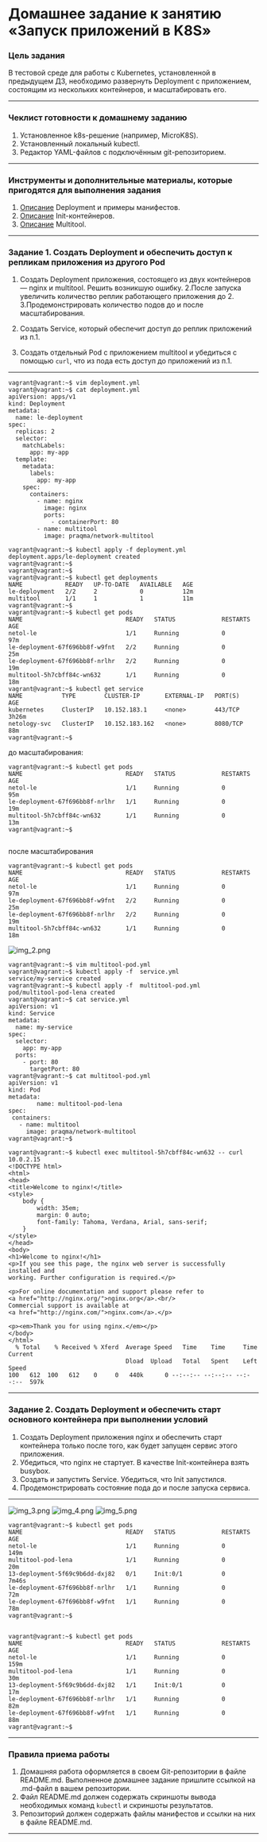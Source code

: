 # Домашнее задание к занятию «Запуск приложений в K8S»

### Цель задания

В тестовой среде для работы с Kubernetes, установленной в предыдущем ДЗ, необходимо развернуть Deployment с приложением, состоящим из нескольких контейнеров, и масштабировать его.

------

### Чеклист готовности к домашнему заданию

1. Установленное k8s-решение (например, MicroK8S).
2. Установленный локальный kubectl.
3. Редактор YAML-файлов с подключённым git-репозиторием.

------

### Инструменты и дополнительные материалы, которые пригодятся для выполнения задания

1. [Описание](https://kubernetes.io/docs/concepts/workloads/controllers/deployment/) Deployment и примеры манифестов.
2. [Описание](https://kubernetes.io/docs/concepts/workloads/pods/init-containers/) Init-контейнеров.
3. [Описание](https://github.com/wbitt/Network-MultiTool) Multitool.

------

### Задание 1. Создать Deployment и обеспечить доступ к репликам приложения из другого Pod

1. Создать Deployment приложения, состоящего из двух контейнеров — nginx и multitool. Решить возникшую ошибку.
2.После запуска увеличить количество реплик работающего приложения до 2.
3.Продемонстрировать количество подов до и после масштабирования.


3. Создать Service, который обеспечит доступ до реплик приложений из п.1.


4. Создать отдельный Pod с приложением multitool и убедиться с помощью `curl`, что из пода есть доступ до приложений из п.1.

---
```commandline
vagrant@vagrant:~$ vim deployment.yml
vagrant@vagrant:~$ cat deployment.yml
apiVersion: apps/v1
kind: Deployment
metadata:
  name: le-deployment
spec:
  replicas: 2
  selector:
    matchLabels:
      app: my-app
  template:
    metadata:
      labels:
        app: my-app
    spec:
      containers:
        - name: nginx
          image: nginx
          ports:
            - containerPort: 80
        - name: multitool
          image: praqma/network-multitool
        
vagrant@vagrant:~$ kubectl apply -f deployment.yml
deployment.apps/le-deployment created
vagrant@vagrant:~$
vagrant@vagrant:~$
vagrant@vagrant:~$ kubectl get deployments
NAME            READY   UP-TO-DATE   AVAILABLE   AGE
le-deployment   2/2     2            0           12m
multitool       1/1     1            1           11m
vagrant@vagrant:~$
vagrant@vagrant:~$ kubectl get pods
NAME                             READY   STATUS             RESTARTS      AGE
netol-le                         1/1     Running            0             97m
le-deployment-67f696bb8f-w9fnt   2/2     Running            0             25m
le-deployment-67f696bb8f-nrlhr   2/2     Running            0             19m
multitool-5h7cbff84c-wn632       1/1     Running            0             18m
vagrant@vagrant:~$ kubectl get service
NAME           TYPE        CLUSTER-IP       EXTERNAL-IP   PORT(S)    AGE
kubernetes     ClusterIP   10.152.183.1     <none>        443/TCP    3h26m
netology-svc   ClusterIP   10.152.183.162   <none>        8080/TCP   88m
vagrant@vagrant:~$
```
до масштабирования:
```
vagrant@vagrant:~$ kubectl get pods
NAME                             READY   STATUS             RESTARTS         AGE
netol-le                         1/1     Running            0                95m
le-deployment-67f696bb8f-nrlhr   1/1     Running            0                19m
multitool-5h7cbff84c-wn632       1/1     Running            0                13m
vagrant@vagrant:~$


```
после масштабирования

```commandline
vagrant@vagrant:~$ kubectl get pods
NAME                             READY   STATUS             RESTARTS      AGE
netol-le                         1/1     Running            0             97m
le-deployment-67f696bb8f-w9fnt   2/2     Running            0             25m
le-deployment-67f696bb8f-nrlhr   2/2     Running            0             19m
multitool-5h7cbff84c-wn632       1/1     Running            0             18m

```

![img_2.png](img_2.png)
```commandline
vagrant@vagrant:~$ vim multitool-pod.yml
vagrant@vagrant:~$ kubectl apply -f  service.yml
service/my-service created
vagrant@vagrant:~$ kubectl apply -f  multitool-pod.yml
pod/multitool-pod-lena created
vagrant@vagrant:~$ cat service.yml
apiVersion: v1
kind: Service
metadata:
  name: my-service
spec:
  selector:
    app: my-app
  ports:
    - port: 80
      targetPort: 80
vagrant@vagrant:~$ cat multitool-pod.yml
apiVersion: v1
kind: Pod
metadata:
        name: multitool-pod-lena
spec:
 containers:
   - name: multitool
     image: praqma/network-multitool
vagrant@vagrant:~$
```
```
vagrant@vagrant:~$ kubectl exec multitool-5h7cbff84c-wn632 -- curl 10.0.2.15
<!DOCTYPE html>
<html>
<head>
<title>Welcome to nginx!</title>
<style>
    body {
        width: 35em;
        margin: 0 auto;
        font-family: Tahoma, Verdana, Arial, sans-serif;
    }
</style>
</head>
<body>
<h1>Welcome to nginx!</h1>
<p>If you see this page, the nginx web server is successfully installed and
working. Further configuration is required.</p>

<p>For online documentation and support please refer to
<a href="http://nginx.org/">nginx.org</a>.<br/>
Commercial support is available at
<a href="http://nginx.com/">nginx.com</a>.</p>

<p><em>Thank you for using nginx.</em></p>
</body>
</html>
  % Total    % Received % Xferd  Average Speed   Time    Time     Time  Current
                                 Dload  Upload   Total   Spent    Left  Speed
100   612  100   612    0     0   440k      0 --:--:-- --:--:-- --:--:--  597k
```
------

### Задание 2. Создать Deployment и обеспечить старт основного контейнера при выполнении условий

1. Создать Deployment приложения nginx и обеспечить старт контейнера только после того, как будет запущен сервис этого приложения.
2. Убедиться, что nginx не стартует. В качестве Init-контейнера взять busybox.
3. Создать и запустить Service. Убедиться, что Init запустился.
4. Продемонстрировать состояние пода до и после запуска сервиса.
---
![img_3.png](img_3.png)
![img_4.png](img_4.png)
![img_5.png](img_5.png)

```commandline
vagrant@vagrant:~$ kubectl get pods
NAME                             READY   STATUS             RESTARTS         AGE
netol-le                         1/1     Running            0                149m
multitool-pod-lena               1/1     Running            0                20m
13-deployment-5f69c9b6dd-dxj82   0/1     Init:0/1           0                7m46s
le-deployment-67f696bb8f-nrlhr   1/1     Running            0                72m
le-deployment-67f696bb8f-w9fnt   1/1     Running            0                78m
vagrant@vagrant:~$


vagrant@vagrant:~$ kubectl get pods
NAME                             READY   STATUS             RESTARTS         AGE
netol-le                         1/1     Running            0                159m
multitool-pod-lena               1/1     Running            0                30m
13-deployment-5f69c9b6dd-dxj82   1/1     Init:0/1           0                17m
le-deployment-67f696bb8f-nrlhr   1/1     Running            0                82m
le-deployment-67f696bb8f-w9fnt   1/1     Running            0                88m
vagrant@vagrant:~$
```


------

### Правила приема работы

1. Домашняя работа оформляется в своем Git-репозитории в файле README.md. Выполненное домашнее задание пришлите ссылкой на .md-файл в вашем репозитории.
2. Файл README.md должен содержать скриншоты вывода необходимых команд `kubectl` и скриншоты результатов.
3. Репозиторий должен содержать файлы манифестов и ссылки на них в файле README.md.

------
